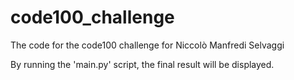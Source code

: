 # code100_challenge
The code for the code100 challenge for Niccolò Manfredi Selvaggi

By running the 'main.py' script, the final result will be displayed.